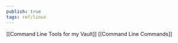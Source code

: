 ```yaml
---
publish: true
tags: ref/linux
---
```


[[Command Line Tools for my Vault]]
[[Command Line Commands]]




